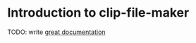 # Introduction to clip-file-maker

TODO: write [great documentation](http://jacobian.org/writing/what-to-write/)
